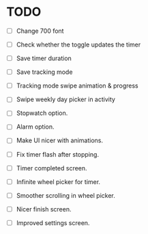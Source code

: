 # TODO

- [ ] Change 700 font
- [ ] Check whether the toggle updates the timer
- [ ] Save timer duration
- [ ] Save tracking mode
- [ ] Tracking mode swipe animation & progress

- [ ] Swipe weekly day picker in activity
- [ ] Stopwatch option.
- [ ] Alarm option.
- [ ] Make UI nicer with animations.
- [ ] Fix timer flash after stopping.
- [ ] Timer completed screen.
- [ ] Infinite wheel picker for timer.
- [ ] Smoother scrolling in wheel picker.
- [ ] Nicer finish screen.
- [ ] Improved settings screen.
